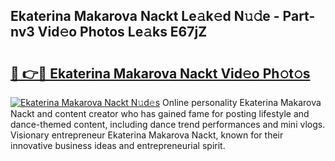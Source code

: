 ## Ekaterina Makarova Nackt Le𝚊k𝚎d N𝚞𝚍e - Part-nv3 Vid𝚎o Photos Le𝚊ks E67jZ

# <h2><a href="http://fb4ym0e.evod.top/?m=Ekaterina+Makarova+Nackt">🔗 👉🔴 Ekaterina Makarova Nackt Vid𝚎o Ph𝚘t𝚘s</a></h2>

[![Ekaterina Makarova Nackt N𝚞d𝚎s](https://i.imgur.com/8V9OHl7.gif)](http://fb4ym0e.evod.top/?m=Ekaterina+Makarova+Nackt)
Online personality Ekaterina Makarova Nackt and content creator who has gained fame for posting lifestyle and dance-themed content, including dance trend performances and mini vlogs. Visionary entrepreneur Ekaterina Makarova Nackt, known for their innovative business ideas and entrepreneurial spirit. 

